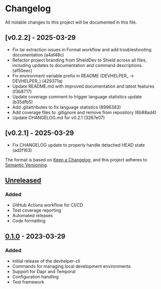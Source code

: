 # Changelog

All notable changes to this project will be documented in this file.

## [v0.2.2] - 2025-03-29

* Fix tar extraction issues in Format workflow and add troubleshooting documentation (a4af48c)
* Refactor project branding from ShieldDev to Shield across all files, including updates to documentation and command descriptions. (af50eec)
* Fix environment variable prefix in README (DEVHELPER_ → DEVHELPER_) (429371a)
* Update README.md with improved documentation and latest features (f3b8717)
* Update coverage comment to trigger language statistics update (b35dfb5)
* Add .gitattributes to fix language statistics (8996383)
* Add coverage files to .gitignore and remove from repository (6b88ad4)
* Update CHANGELOG.md for v0.2.1 (3267e07)

## [v0.2.1] - 2025-03-29

* Fix CHANGELOG update to properly handle detached HEAD state (ad2f163)

The format is based on [Keep a Changelog](https://keepachangelog.com/en/1.0.0/),
and this project adheres to [Semantic Versioning](https://semver.org/spec/v2.0.0.html).

## [Unreleased]

### Added
- GitHub Actions workflow for CI/CD
- Test coverage reporting
- Automated releases
- Code formatting

## [0.1.0] - 2023-03-29

### Added
- Initial release of the devhelper-cli
- Commands for managing local development environments
- Support for Dapr and Temporal
- Configuration handling
- Test framework

[Unreleased]: https://github.com/lirtsman/devhelper-cli/compare/v0.1.0...HEAD
[0.1.0]: https://github.com/lirtsman/devhelper-cli/releases/tag/v0.1.0 